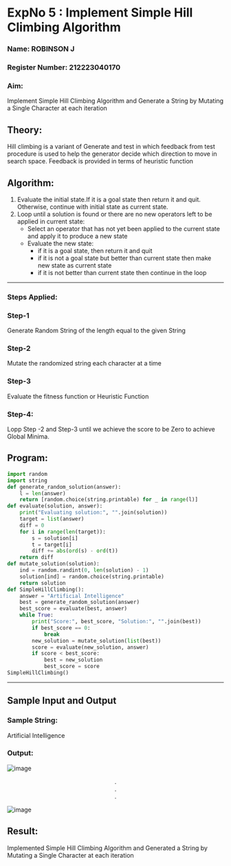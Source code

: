 <h1>ExpNo 5 : Implement Simple Hill Climbing Algorithm</h1> 
<h3>Name: ROBINSON J</h3>
<h3>Register Number: 212223040170 </h3>
<H3>Aim:</H3>
<p>Implement Simple Hill Climbing Algorithm and Generate a String by Mutating a Single Character at each iteration </p>
<h2> Theory: </h2>
<p>Hill climbing is a variant of Generate and test in which feedback from test procedure is used to help the generator decide which direction to move in search space.
Feedback is provided in terms of heuristic function
</p>


<h2>Algorithm:</h2>
<p>
<ol>
 <li> Evaluate the initial state.If it is a goal state then return it and quit. Otherwise, continue with initial state as current state.</li> 
<li>Loop until a solution is found or there are no new operators left to be applied in current state:
<ul><li>Select an operator that has not yet been applied to the current state and apply it to produce a new state</li>
<li>Evaluate the new state:
  <ul>
<li>if it is a goal state, then return it and quit</li>
<li>if it is not a goal state but better than current state then make new state as current state</li>
<li>if it is not better than current state then continue in the loop</li>
    </ul>
</li>
</ul>
</li>
</ol>

</p>
<hr>
<h3> Steps Applied:</h3>
<h3>Step-1</h3>
<p> Generate Random String of the length equal to the given String</p>
<h3>Step-2</h3>
<p>Mutate the randomized string each character at a time</p>
<h3>Step-3</h3>
<p> Evaluate the fitness function or Heuristic Function</p>
<h3>Step-4:</h3>
<p> Lopp Step -2 and Step-3  until we achieve the score to be Zero to achieve Global Minima.</p>

## Program:

```python
import random
import string
def generate_random_solution(answer):
    l = len(answer)
    return [random.choice(string.printable) for _ in range(l)]
def evaluate(solution, answer):
    print("Evaluating solution:", "".join(solution))
    target = list(answer)
    diff = 0
    for i in range(len(target)):
        s = solution[i]
        t = target[i]
        diff += abs(ord(s) - ord(t))  
    return diff
def mutate_solution(solution):
    ind = random.randint(0, len(solution) - 1)
    solution[ind] = random.choice(string.printable)
    return solution
def SimpleHillClimbing():
    answer = "Artificial Intelligence"
    best = generate_random_solution(answer)
    best_score = evaluate(best, answer) 
    while True:
        print("Score:", best_score, "Solution:", "".join(best))
        if best_score == 0:
            break
        new_solution = mutate_solution(list(best))
        score = evaluate(new_solution, answer)
        if score < best_score:
            best = new_solution
            best_score = score
SimpleHillClimbing()
```
<hr>
<h2>Sample Input and Output</h2>
<h3>Sample String:</h3> Artificial Intelligence
<h3>Output:</h3>

![image](https://github.com/user-attachments/assets/83d620ee-e1e0-4f31-b3eb-ab820c7ec40e)
<center>
.<br>
.<br>
.<br>
</center>


![image](https://github.com/user-attachments/assets/22c2bbfd-7ce3-4c76-aa84-f3071516f878)

## Result:
<p>Implemented Simple Hill Climbing Algorithm and Generated a String by Mutating a Single Character at each iteration </p>
